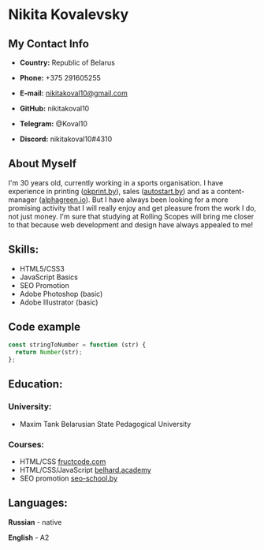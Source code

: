 # Nikita Kovalevsky

## My Contact Info

- **Country:** Republic of Belarus

- **Phone:** +375 291605255

- **E-mail:** nikitakoval10@gmail.com

- **GitHub:** nikitakoval10

- **Telegram:** @Koval10

- **Discord:** nikitakoval10#4310

## About Myself

I'm 30 years old, currently working in a sports organisation. I have experience in printing ([okprint.by](https://okprint.by)), sales ([autostart.by](https://autostart.by)) and as a content-manager ([alphagreen.io](https://alphagreen.io)). But I have always been looking for a more promising activity that I will really enjoy and get pleasure from the work I do, not just money. I'm sure that studying at Rolling Scopes will bring me closer to that because web development and design have always appealed to me!

## Skills:

- HTML5/CSS3
- JavaScript Basics
- SEO Promotion
- Adobe Photoshop (basic)
- Adobe Illustrator (basic)

## Code example

```javascript
const stringToNumber = function (str) {
  return Number(str);
};
```

## Education:

### University:

- Maxim Tank Belarusian State Pedagogical University

### Courses:

- HTML/CSS [fructcode.com](https://fructcode.com)
- HTML/CSS/JavaScript [belhard.academy](https://belhard.academy)
- SEO promotion [seo-school.by](https://seo-school.by)

## Languages:

**Russian** - native

**English** - A2

